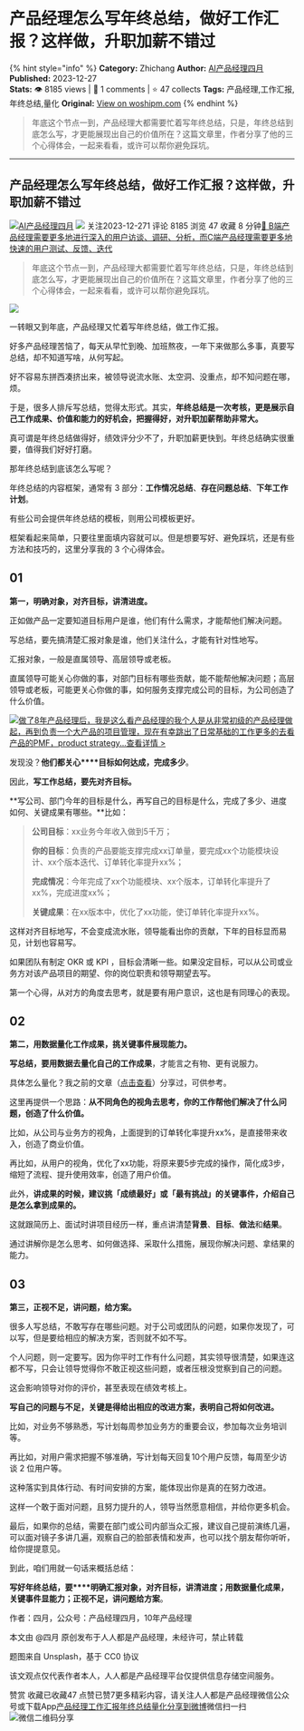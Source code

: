 # 产品经理怎么写年终总结，做好工作汇报？这样做，升职加薪不错过
{% hint style="info" %}
**Category:** Zhichang
**Author:** [AI产品经理四月](https://www.woshipm.com/u/1044723)
**Published:** 2023-12-27  
**Stats:** 👁️ 8185 views | 💬 1 comments | ⭐ 47 collects
**Tags:** 产品经理,工作汇报,年终总结,量化
**Original:** [View on woshipm.com](https://www.woshipm.com/zhichang/5966294.html)
{% endhint %}
> 年底这个节点一到，产品经理大都需要忙着写年终总结，只是，年终总结到底怎么写，才更能展现出自己的价值所在？这篇文章里，作者分享了他的三个心得体会，一起来看看，或许可以帮你避免踩坑。

---

## 产品经理怎么写年终总结，做好工作汇报？这样做，升职加薪不错过

[![](https://static.woshipm.com/view/woshipm_api_def_20240228151225_5466.png?imageView2/1/w/72/h/72/q/100)](https://www.woshipm.com/u/1044723)[AI产品经理四月](https://www.woshipm.com/u/1044723) ![](https://static.woshipm.com/tag/1101_1@2x.png) 关注2023-12-271 评论 8185 浏览 47 收藏 8 分钟[🔗 B端产品经理需要更多地进行深入的用户访谈、调研、分析，而C端产品经理需要更多地快速的用户测试、反馈、迭代](https://ke.qidianla.com/courses/bcpm)

> 年底这个节点一到，产品经理大都需要忙着写年终总结，只是，年终总结到底怎么写，才更能展现出自己的价值所在？这篇文章里，作者分享了他的三个心得体会，一起来看看，或许可以帮你避免踩坑。

![](https://image.woshipm.com/2023/04/13/79ebf122-d9ea-11ed-a8b0-00163e0b5ff3.jpg)

一转眼又到年底，产品经理又忙着写年终总结，做工作汇报。

好多产品经理苦恼了，每天从早忙到晚、加班熬夜，一年下来做那么多事，真要写总结，却不知道写啥，从何写起。

好不容易东拼西凑挤出来，被领导说流水账、太空洞、没重点，却不知问题在哪，烦。

于是，很多人排斥写总结，觉得太形式。其实，**年终总结是一次考核，更是展示自己工作成果、价值和能力的好机会，把握得好，对升职加薪帮助非常大。**

真可谓是年终总结做得好，绩效评分少不了，升职加薪更快到。年终总结确实很重要，值得我们好好打磨。

那年终总结到底该怎么写呢？

年终总结的内容框架，通常有 3 部分：**工作情况总结**、**存在问题总结**、**下年工作计划**。

有些公司会提供年终总结的模板，则用公司模板更好。

框架看起来简单，只要往里面填内容就可以。但是想要写好、避免踩坑，还是有些方法和技巧的，这里分享我的 3 个心得体会。

## 01

**第一，明确对象，对齐目标，讲清进度。**

正如做产品一定要知道目标用户是谁，他们有什么需求，才能帮他们解决问题。

写总结，要先搞清楚汇报对象是谁，他们关注什么，才能有针对性地写。

汇报对象，一般是直属领导、高层领导或老板。

直属领导可能关心你做的事，对部门目标有哪些贡献，能不能帮他解决问题；高层领导或老板，可能更关心你做的事，如何服务支撑完成公司的目标，为公司创造了什么价值。

[![](https://image.woshipm.com/2023/08/02/bf59b8ba-30e4-11ee-88e7-00163e0b5ff3.png)做了8年产品经理后，我是这么看产品经理的我个人是从非常初级的产品经理做起，再到负责一个大产品的项目管理，现在有幸跳出了日常基础的工作更多的去看产品的PMF，product strategy...查看详情 >](https://ke.qidianla.com/courses/bcpm)

发现没？**他们都关心****目标如何达成，完成多少**。

因此，**写工作总结，要先对齐目标。**

**写公司、部门今年的目标是什么，再写自己的目标是什么，完成了多少、进度如何、关键成果有哪些。**比如：

> **公司目标**：xx业务今年收入做到5千万；
> 
> **你的目标**：负责的产品要能支撑完成xx订单量，要完成xx个功能模块设计、xx个版本迭代、订单转化率提升xx%；
> 
> **完成情况**：今年完成了xx个功能模块、xx个版本，订单转化率提升了xx%，完成进度xx%；
> 
> **关键成果**：在xx版本中，优化了xx功能，使订单转化率提升xx%。

这样对齐目标地写，不会变成流水账，领导能看出你的贡献，下年的目标显而易见，计划也容易写。

如果团队有制定 OKR 或 KPI ，目标会清晰一些。如果没定目标，可以从公司或业务方对该产品项目的期望、你的岗位职责和领导期望去写。

第一个心得，从对方的角度去思考，就是要有用户意识，这也是有同理心的表现。

## 02

**第二，用数据量化工作成果，挑关键事件展现能力。**

**写总结，要用数据去量化自己的工作成果**，才能言之有物、更有说服力。

具体怎么量化？我之前的文章（[点击查看](https://www.woshipm.com/zhichang/5265687.html)）分享过，可供参考。

这里再提供一个思路：**从不同角色的视角去思考，你的工作帮他们解决了什么问题，创造了什么价值。**

比如，从公司与业务方的视角，上面提到的订单转化率提升xx%，是直接带来收入，创造了商业价值。

再比如，从用户的视角，优化了xx功能，将原来要5步完成的操作，简化成3步，缩短了流程、提升使用效率，创造了用户价值。

此外，**讲成果的时候，建议挑「成绩最好」或「最有挑战」的关键事件，介绍自己是怎么拿到成果的。**

这就跟简历上、面试时讲项目经历一样，重点讲清楚**背景**、**目标**、**做法**和**结果**。

通过讲解你是怎么思考、如何做选择、采取什么措施，展现你解决问题、拿结果的能力。

## 03

**第三，正视不足，讲问题，给方案。**

很多人写总结，不敢写存在哪些问题。对于公司或团队的问题，如果你发现了，可以写，但是要给相应的解决方案，否则就不如不写。

个人问题，则一定要写。因为你平时工作有什么问题，其实领导很清楚，如果连这都不写，只会让领导觉得你不敢正视这些问题，或者压根没觉察到自己的问题。

这会影响领导对你的评价，甚至表现在绩效考核上。

**写自己的问题与不足，关键是得给出相应的改进方案，表明自己将如何改进。**

比如，对业务不够熟悉，写计划每周参加业务方的重要会议，参加每次业务培训等。

再比如，对用户需求把握不够准确，写计划每天回复10个用户反馈，每周至少访谈 2 位用户等。

这种落实到具体行动、有时间安排的方案，能体现出你是真的在努力改进。

这样一个敢于面对问题，且努力提升的人，领导当然愿意相信，并给你更多机会。

最后，如果你的总结，需要在部门或公司内部当众汇报，建议自己提前演练几遍，可以面对镜子多讲几遍，观察自己的脸部表情和发声，也可以找个朋友帮你听听，给你提提意见。

到此，咱们用就一句话来概括总结：

**写好年终总结，要****明确汇报对象，对齐目标，讲清进度；用数据量化成果，关键事件显能力；正视不足，讲问题给方案**。

作者：四月，公众号：产品经理四月，10年产品经理

本文由 @四月 原创发布于人人都是产品经理，未经许可，禁止转载

题图来自 Unsplash，基于 CC0 协议

该文观点仅代表作者本人，人人都是产品经理平台仅提供信息存储空间服务。

赞赏 收藏已收藏47 点赞已赞7更多精彩内容，请关注人人都是产品经理微信公众号或下载App[产品经理](https://www.woshipm.com/tag/pmd)[工作汇报](https://www.woshipm.com/tag/%e5%b7%a5%e4%bd%9c%e6%b1%87%e6%8a%a5)[年终总结](https://www.woshipm.com/tag/%e5%b9%b4%e7%bb%88%e6%80%bb%e7%bb%93)[量化](https://www.woshipm.com/tag/%e9%87%8f%e5%8c%96)[分享到微博](https://service.weibo.com/share/share.php?appkey=2775287854&title=产品经理怎么写年终总结，做好工作汇报？这样做，升职加薪不错过&url=https://www.woshipm.com/zhichang/5966294.html&pic=https://image.woshipm.com/2023/04/13/79ebf122-d9ea-11ed-a8b0-00163e0b5ff3.jpg)微信扫一扫![微信二维码](https://api.pwmqr.com/qrcode/create/?url=https://www.woshipm.com/zhichang/5966294.html)分享